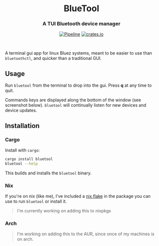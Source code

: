 <h1 align=center>
  BlueTool
</h1>
<h3 align=center>
  A TUI Bluetooth device manager
</h3>
<div align=center>

  [![Pipeline](https://github.com/mdLafrance/mainframe/actions/workflows/pipeline.yaml/badge.svg)](https://github.com/mdLafrance/mainframe/actions/workflows/pipeline.yaml)
  [![crates.io](https://img.shields.io/crates/v/mainframe)](https://crates.io/crates/mainframe)

</div>
<br />

A terminal gui app for linux Bluez systems, meant to be easier to use than `bluetoothctl`, and quicker than a traditional GUI.

## Usage
Run `bluetool` from the terminal to drop into the gui. Press **q** at any time to quit.

Commands keys are displayed along the bottom of the window (see screenshot below). `bluetool` will continually listen for new devices and device updates.

## Installation
### Cargo
Install with `cargo`:
```bash
cargo install bluetool
bluetool --help
```
This builds and installs the `bluetool` binary.

### Nix
If you're on nix (like me), I've included a [nix flake](./default.nix) in the package you can use to run `bluetool` or install it.
> I'm currently working on adding this to nixpkgs

### Arch
> I'm working on adding this to the AUR, since once of my machines is on arch. 
